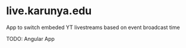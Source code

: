# live.karunya.edu

App to switch embeded YT livestreams based on event broadcast time

TODO: Angular App
